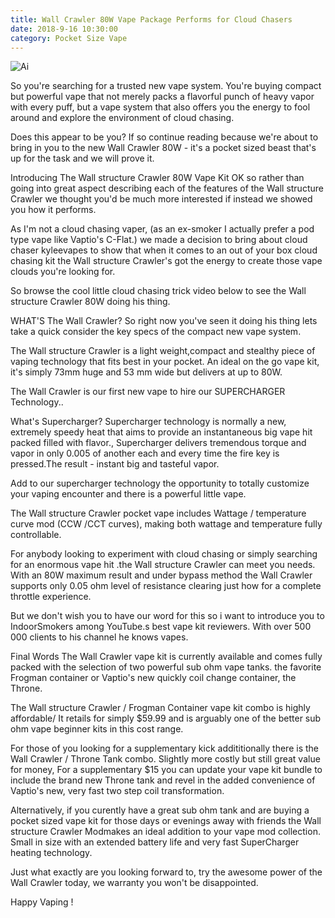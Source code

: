 ```yaml
---
title: Wall Crawler 80W Vape Package Performs for Cloud Chasers
date: 2018-9-16 10:30:00
category: Pocket Size Vape
---
```


![Ai](https://powerachiver.com/content/images/8.jpg)

So you're searching for a trusted new vape system. You're buying compact but powerful vape that not merely packs a flavorful punch of heavy vapor with every puff, but a vape system that also offers you the energy to fool around and explore the environment of cloud chasing.

Does this appear to be you? If so continue reading because we're about to bring in you to the new Wall Crawler 80W - it's a pocket sized beast that's up for the task and we will prove it.

Introducing The Wall structure Crawler 80W Vape Kit
OK so rather than going into great aspect describing each of the features of the Wall structure Crawler we thought you'd be much more interested if instead we showed you how it performs.

As I'm not a cloud chasing vaper, (as an ex-smoker I actually prefer a pod type vape like Vaptio's C-Flat.) we made a decision to bring about cloud chaser kyleevapes to show that when it comes to an out of your box cloud chasing kit the Wall structure Crawler's got the energy to create those vape clouds you're looking for.

So browse the cool little cloud chasing trick video below to see the Wall structure Crawler 80W doing his thing.

WHAT'S The Wall Crawler?
So right now you've seen it doing his thing lets take a quick consider the key specs of the compact new vape system. 

The Wall structure Crawler is a light weight,compact and stealthy piece of vaping technology that fits best in your pocket. An ideal on the go vape kit, it's simply 73mm huge and 53 mm wide but delivers at up to 80W. 

The Wall Crawler is our first new vape to hire our SUPERCHARGER Technology..

What's Supercharger? Supercharger technology is normally a new, extremely speedy heat that aims to provide an instantaneous big vape hit packed filled with flavor., Supercharger delivers tremendous torque and vapor in only 0.005 of another each and every time the fire key is pressed.The result -  instant big and tasteful vapor. 

Add to our supercharger technology the opportunity to totally customize your vaping encounter and there is a powerful little vape.

The Wall structure Crawler pocket vape  includes Wattage / temperature curve mod (CCW /CCT curves), making both wattage and temperature fully controllable.

For anybody looking to experiment with cloud chasing or simply searching for an enormous vape hit .the Wall structure Crawler can meet you needs. With an 80W maximum result and under bypass method the Wall Crawler supports only 0.05 ohm level of resistance clearing just how for a complete throttle experience.

But we don't wish you to have our word for this so i want to introduce you to IndoorSmokers among YouTube.s best vape kit reviewers. With over 500 000 clients to his channel he knows vapes. 

Final Words
The Wall Crawler vape kit is currently available and comes fully packed with the selection of two powerful sub ohm vape tanks. the favorite Frogman container or Vaptio's new quickly coil change container, the Throne. 

The Wall structure Crawler / Frogman Container vape kit combo is highly affordable/ It retails for simply $59.99 and is arguably one of the better sub ohm vape beginner kits  in this cost range. 

For those of you looking for a supplementary kick addititionally there is the Wall Crawler / Throne Tank combo. Slightly more costly but still great value for money, For a supplementary $15 you can update your vape kit bundle to include the brand new Throne tank and revel in the added convenience of Vaptio's new, very fast two step coil transformation. 

Alternatively, if you curently have a great sub ohm tank and are buying a pocket sized vape kit for those days or evenings away with friends the Wall structure Crawler Modmakes an ideal addition to your vape mod collection. Small in size with an extended battery life and very fast SuperCharger heating technology.

Just what exactly are you looking forward to, try the awesome power of the Wall Crawler today, we warranty you won't be disappointed. 

Happy Vaping !
